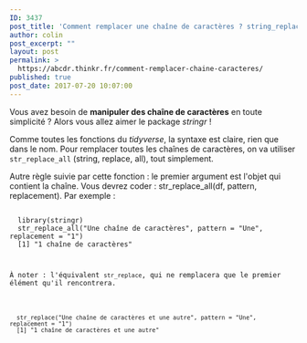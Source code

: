 ```yaml
---
ID: 3437
post_title: 'Comment remplacer une chaîne de caractères ? string_replace_all(df, &quot;pattern&quot;,&quot;replacement&quot;)'
author: colin
post_excerpt: ""
layout: post
permalink: >
  https://abcdr.thinkr.fr/comment-remplacer-chaine-caracteres/
published: true
post_date: 2017-07-20 10:07:00
---
```

<p>Vous avez besoin de <strong>manipuler des chaîne de caractères</strong> en toute simplicité ? Alors vous allez aimer le package <em>stringr</em> !</p>
<p>Comme toutes les fonctions du <em>tidyverse</em>, la syntaxe est claire, rien que dans le nom. Pour remplacer toutes les chaînes de caractères, on va utiliser <code>str_replace_all</code> (string, replace, all), tout simplement.</p>
<p>Autre règle suivie par cette fonction : le premier argument est l'objet qui contient la chaîne. Vous devrez coder : str_replace_all(df, pattern, replacement). Par exemple : </p>
<p><pre><code>
  library(stringr)
  str_replace_all("Une chaîne de caractères", pattern = "Une", replacement = "1")
  [1] "1 chaîne de caractères"
</pre></p>
<p>À noter : l'équivalent <code>str_replace</code>, qui ne remplacera que le premier élément qu'il rencontrera.</p>
<p><pre><code>
  str_replace("Une chaîne de caractères et une autre", pattern = "Une", replacement = "1")
  [1] "1 chaîne de caractères et une autre"
</pre></p>